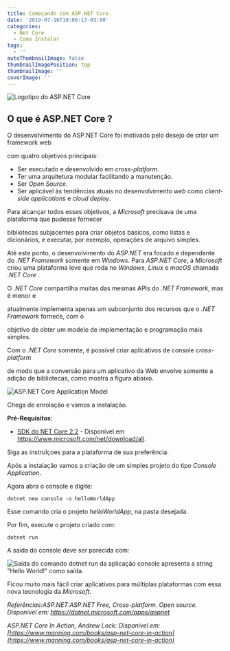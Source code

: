 ```yaml
---
title: Começando com ASP.NET Core.
date: '2019-07-16T10:00:13-03:00'
categories:
  - Net Core
  - Como Instalar
tags:
  - ''
autoThumbnailImage: false
thumbnailImagePosition: top
thumbnailImage: ''
coverImage: ''
---
```

![Logotipo do ASP.NET Core](/images/uploads/aspnetcore.png)

## O que é ASP.NET Core ?

O desenvolvimento do ASP.NET Core foi motivado pelo desejo de criar um framework web

com quatro objetivos principais:

* Ser executado e desenvolvido em _cross-platform_.
* Ter uma arquitetura modular facilitando a manutenção.
* Ser _Open Source_.
* Ser aplicável às tendências atuais no desenvolvimento _web_ como  _client-side applications_ e _cloud deploy_.

Para alcançar todos esses objetivos, a _Microsoft_ precisava de uma plataforma que pudesse fornecer

bibliotecas subjacentes para criar objetos básicos, como listas e dicionários, e executar, por exemplo, operações de arquivo simples.

Até este ponto, o desenvolvimento do _ASP.NET_ era focado e dependente do _.NET Framework_ somente em _Windows_. Para _ASP.NET Core_, a _Microsoft_ criou uma plataforma leve que roda no _Windows_, _Linux_ e _macOS_ chamada ._NET Core_ .

O _.NET Core_ compartilha muitas das mesmas APIs do _.NET Framework_, mas é menor e

atualmente implementa apenas um subconjunto dos recursos que o _.NET Framework_ fornece, com o

objetivo de obter um modelo de implementação e programação mais simples. 

Com o _.NET Core_ somente, é possível criar aplicativos de console  _cross-platform_

de modo que a conversão  para um aplicativo da Web envolve  somente a adição de bibliotecas, como mostra a figura abaixo.

![ASP.NET Core Application Model](/images/uploads/net-core-application-model.jpg)

Chega de enrolação e vamos a instalação.

**Pré-Requisitos**:

* [SDK do NET Core 2.2](https://www.microsoft.com/net/download/all) - Disponível em <https://www.microsoft.com/net/download/all>.

Siga as instrulçoes para a plataforma de sua preferência.

Após a instalação vamos a criação de um simples projeto do tipo _Console Application_.

Agora abra o console e digite:

```
dotnet new console -o helloWorldApp
```

Esse comando cria o projeto _helloWorldApp_, na pasta desejada.

Por fim, execute o projeto criado com:

```
dotnet run
```

A saída do console deve ser parecida com:

![Saída do comando dotnet run da aplicação console apresenta a string "Hello World!" como saída.](/images/uploads/saidaterminal.jpg)

Ficou muito mais fácil criar aplicativos  para múltiplas plataformas com essa nova tecnologia da _Microsoft_.

_Referências:ASP.NET:ASP.NET Free, Cross-platform. Open source. Disponível em: <https://dotnet.microsoft.com/apps/aspnet>_

_ASP.NET Core In Action, Andrew Lock: Disponível em: [https://www.manning.com/books/asp-net-core-in-action](https://www.manning.com/books/asp-net-core-in-action)_
